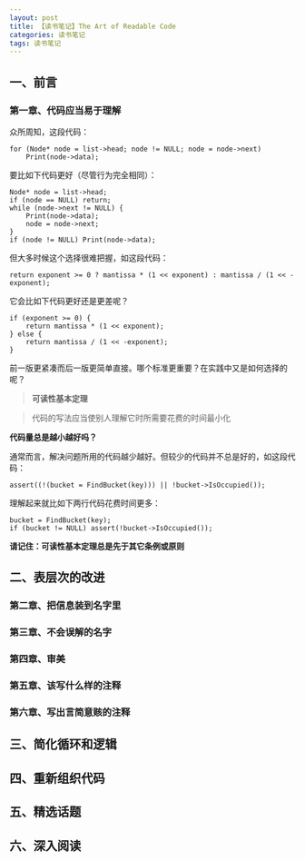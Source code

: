 ```yaml
---
layout: post
title: 【读书笔记】The Art of Readable Code
categories: 读书笔记 
tags: 读书笔记 
---
```


## 一、前言

### 第一章、代码应当易于理解

众所周知，这段代码：

    for (Node* node = list->head; node != NULL; node = node->next)
        Print(node->data);
        
要比如下代码更好（尽管行为完全相同）：

    Node* node = list->head;
    if (node == NULL) return;
    while (node->next != NULL) {
        Print(node->data);
        node = node->next;
    }
    if (node != NULL) Print(node->data);
    
但大多时候这个选择很难把握，如这段代码：

    return exponent >= 0 ? mantissa * (1 << exponent) : mantissa / (1 << -exponent);
    
它会比如下代码更好还是更差呢？

    if (exponent >= 0) {
        return mantissa * (1 << exponent);
    } else {
        return mantissa / (1 << -exponent);
    }

前一版更紧凑而后一版更简单直接。哪个标准更重要？在实践中又是如何选择的呢？

<!--more-->

> **可读性基本定理**

> 代码的写法应当使别人理解它时所需要花费的时间最小化

**代码量总是越小越好吗？**

通常而言，解决问题所用的代码越少越好。但较少的代码并不总是好的，如这段代码：

    assert((!(bucket = FindBucket(key))) || !bucket->IsOccupied());
    
理解起来就比如下两行代码花费时间更多：

    bucket = FindBucket(key);
    if (bucket != NULL) assert(!bucket->IsOccupied());
    
**请记住：可读性基本定理总是先于其它条例或原则**


## 二、表层次的改进

### 第二章、把信息装到名字里

### 第三章、不会误解的名字

### 第四章、审美

### 第五章、该写什么样的注释


### 第六章、写出言简意赅的注释

## 三、简化循环和逻辑

## 四、重新组织代码

## 五、精选话题

## 六、深入阅读

